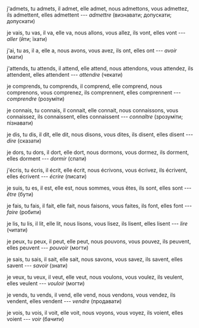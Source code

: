 j'admets,
tu admets,
il admet,
elle admet,
nous admettons,
vous admettez,
ils admettent,
elles admettent --- *admettre* (визнавати; допускати; допускати)



je vais,
tu vas,
il va,
elle va,
nous allons,
vous allez,
ils vont,
elles vont --- *aller* (йти; їхати)



j'ai,
tu as,
il a,
elle a,
nous avons,
vous avez,
ils ont,
elles ont --- *avoir* (мати)



j'attends,
tu attends,
il attend,
elle attend,
nous attendons,
vous attendez,
ils attendent,
elles attendent --- *attendre* (чекати)



je comprends,
tu comprends,
il comprend,
elle comprend,
nous comprenons,
vous comprenez,
ils comprennent,
elles comprennent --- *comprendre* (розуміти)



je connais,
tu connais,
il connait,
elle connait,
nous connaissons,
vous connaissez,
ils connaissent,
elles connaissent --- *connaître* (зрозуміти; пізнавати)



je dis,
tu dis,
il dit,
elle dit,
nous disons,
vous dites,
ils disent,
elles disent --- *dire* (сказати)



je dors,
tu dors,
il dort,
elle dort,
nous dormons,
vous dormez,
ils dorment,
elles dorment --- *dormir* (спати)



j'écris,
tu écris,
il écrit,
elle écrit,
nous écrivons,
vous écrivez,
ils écrivent,
elles écrivent --- *écrire* (писати)



je suis,
tu es,
il est,
elle est,
nous sommes,
vous êtes,
ils sont,
elles sont --- *être* (бути)



je fais,
tu fais,
il fait,
elle fait,
nous faisons,
vous faites,
ils font,
elles font --- *faire* (робити)



je lis,
tu lis,
il lit,
elle lit,
nous lisons,
vous lisez,
ils lisent,
elles lisent --- *lire* (читати)



je peux,
tu peux,
il peut,
elle peut,
nous pouvons,
vous pouvez,
ils peuvent,
elles peuvent --- *pouvoir* (могти)



je sais,
tu sais,
il sait,
elle sait,
nous savons,
vous savez,
ils savent,
elles savent --- *savoir* (знати)



je veux,
tu veux,
il veut,
elle veut,
nous voulons,
vous voulez,
ils veulent,
elles veulent --- *vouloir* (могти)



je vends,
tu vends,
il vend,
elle vend,
nous vendons,
vous vendez,
ils vendent,
elles vendent --- *vendre* (продавати)



je vois,
tu vois,
il voit,
elle voit,
nous voyons,
vous voyez,
ils voient,
elles voient --- *voir* (бачити)